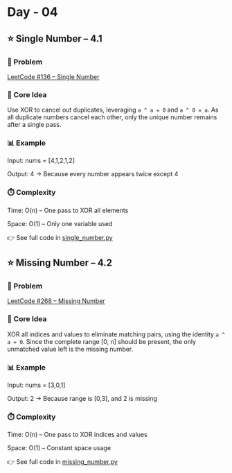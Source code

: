 # Day - 04

## ⭐️ Single Number – 4.1
### 🔗 Problem
[LeetCode #136 – Single Number](https://leetcode.com/problems/single-number/description/)

### 🧠 Core Idea
Use XOR to cancel out duplicates, leveraging `a ^ a = 0` and `a ^ 0 = a`.
As all duplicate numbers cancel each other, only the unique number remains after a single pass.

### 📊 Example
Input: nums = [4,1,2,1,2]

Output: 4 → Because every number appears twice except 4

### ⏱️ Complexity
Time: O(n) – One pass to XOR all elements

Space: O(1) – Only one variable used

👉 See full code in [single_number.py](https://github.com/lyushher/LeetCode-Python-Easy-DSA/blob/main/day-04/single_number.py)

## ⭐️ Missing Number – 4.2
### 🔗 Problem
[LeetCode #268 – Missing Number](https://leetcode.com/problems/missing-number/)

### 🧠 Core Idea
XOR all indices and values to eliminate matching pairs, using the identity `a ^ a = 0`.
Since the complete range [0, n] should be present, the only unmatched value left is the missing number.

### 📊 Example
Input: nums = [3,0,1]

Output: 2 → Because range is [0,3], and 2 is missing

### ⏱️ Complexity
Time: O(n) – One pass to XOR indices and values

Space: O(1) – Constant space usage

👉 See full code in [missing_number.py](https://github.com/lyushher/LeetCode-Python-Easy-DSA/blob/main/day-04/missing_number.py)

